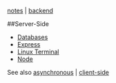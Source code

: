 [notes](notes.md) | [backend](backend.md)

##Server-Side
* [Databases](databases.md)
* [Express](javascript/express.md)
* [Linux Terminal](linuxTerminal.md)
* [Node](javascript/node.md)

See also [asynchronous](async.md) | [client-side](client-side.md)
